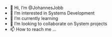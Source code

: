 - 👋 Hi, I’m @JohannesJobb
- 👀 I’m interested in Systems Development
- 🌱 I’m currently learning 
- 💞️ I’m looking to collaborate on System projects
- 📫 How to reach me ...

<!---
JohannesJobb/JohannesJobb is a ✨ special ✨ repository because its `README.md` (this file) appears on your GitHub profile.
You can click the Preview link to take a look at your changes.
--->
